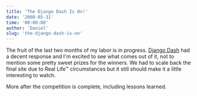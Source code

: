 ```yaml
---
title: 'The Django Dash Is On!'
date: '2008-05-31'
time: '00:00:00'
author: 'Daniel'
slug: 'the-django-dash-is-on'
---
```


<p>The fruit of the last two months of my labor is in progress. <a href="http://www.djangodash.com/" title="Django Dash">Django Dash</a> had a decent response and I'm excited to see what comes out of it, not to mention some pretty sweet prizes for the winners. We had to scale back the final site due to Real Life™ circumstances but it still should make it a little interesting to watch.</p>

<p>More after the competition is complete, including lessons learned.</p>